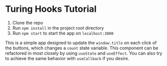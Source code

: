 # Turing Hooks Tutorial

1. Clone the repo
2. Run `npm install` in the project root directory
3. Run `npm start` to start the app on `localhost:3000`

This is a simple app designed to update the `window.title` on each click of the buttons, which changes a `count` state variable. This component can be refactored in most closely by using `useState` and `useEffect`. You can also try to achieve the same behavior with `useCallback` if you desire.
